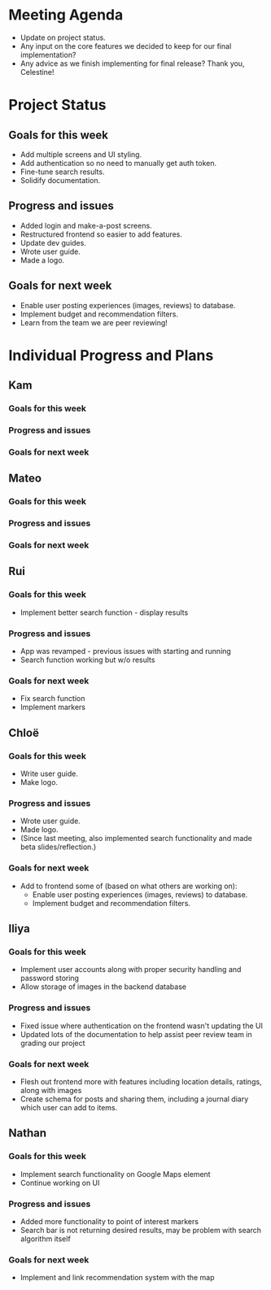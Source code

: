 # Meeting Agenda
- Update on project status.
- Any input on the core features we decided to keep for our final implementation?
- Any advice as we finish implementing for final release? 
Thank you, Celestine! 

# Project Status
## Goals for this week
- Add multiple screens and UI styling. 
- Add authentication so no need to manually get auth token. 
- Fine-tune search results.
- Solidify documentation.  
## Progress and issues
- Added login and make-a-post screens.
- Restructured frontend so easier to add features.
- Update dev guides.
- Wrote user guide.
- Made a logo. 
## Goals for next week
- Enable user posting experiences (images, reviews) to database.
- Implement budget and recommendation filters.  
- Learn from the team we are peer reviewing! 

# Individual Progress and Plans
## Kam
### Goals for this week
  
### Progress and issues
  
### Goals for next week


## Mateo
### Goals for this week
  
### Progress and issues
  
### Goals for next week

 
## Rui
### Goals for this week
- Implement better search function - display results
### Progress and issues
- App was revamped - previous issues with starting and running
- Search function working but w/o results
### Goals for next week
- Fix search function
- Implement markers

## Chloë
### Goals for this week
- Write user guide.
- Make logo. 
### Progress and issues
- Wrote user guide.
- Made logo.
- (Since last meeting, also implemented search functionality and made beta slides/reflection.)
### Goals for next week
- Add to frontend some of (based on what others are working on):
  - Enable user posting experiences (images, reviews) to database.
  - Implement budget and recommendation filters.  


## Iliya
### Goals for this week
- Implement user accounts along with proper security handling and password storing
- Allow storage of images in the backend database
### Progress and issues
- Fixed issue where authentication on the frontend wasn't updating the UI
- Updated lots of the documentation to help assist peer review team in grading our project
### Goals for next week
- Flesh out frontend more with features including location details, ratings, along with images
- Create schema for posts and sharing them, including a journal diary which user can add to items.

## Nathan
### Goals for this week
- Implement search functionality on Google Maps element
- Continue working on UI
### Progress and issues
- Added more functionality to point of interest markers
- Search bar is not returning desired results, may be problem with search algorithm itself
### Goals for next week 
- Implement and link recommendation system with the map
